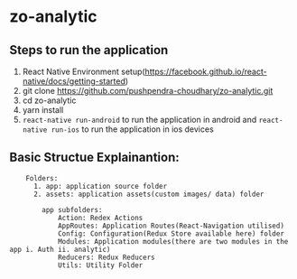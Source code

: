 # zo-analytic

## Steps to run the application
1. React Native Environment setup(https://facebook.github.io/react-native/docs/getting-started)
2. git clone https://github.com/pushpendra-choudhary/zo-analytic.git
3. cd zo-analytic
4. yarn install
5. `react-native run-android` to run the application in android and `react-native run-ios` to run the application in ios devices


## Basic Structue Explainantion:
        Folders: 
          1. app: application source folder
          2. assets: application assets(custom images/ data) folder

            app subfolders:
                Action: Redex Actions
                AppRoutes: Application Routes(React-Navigation utilised)
                Config: Configuration(Redux Store available here) folder
                Modules: Application modules(there are two modules in the app i. Auth ii. analytic)
                Reducers: Redux Reducers
                Utils: Utility Folder
